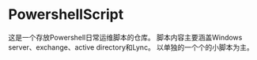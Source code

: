 # PowershellScript
这是一个存放Powershell日常运维脚本的仓库。
脚本内容主要涵盖Windows server、exchange、active directory和Lync。
以单独的一个个的小脚本为主。
